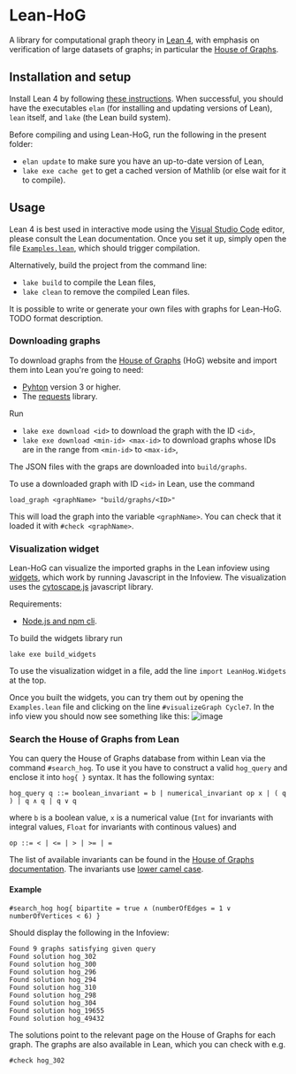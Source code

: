 # Lean-HoG

A library for computational graph theory in [Lean 4](https://leanprover.github.io), with emphasis on verification of large datasets of graphs; in particular the [House of Graphs](https://houseofgraphs.org).

## Installation and setup

Install Lean 4 by following [these instructions](https://leanprover-community.github.io/get_started.html).
When successful, you should have the executables `elan` (for installing and updating versions of Lean), `lean` itself, and `lake` (the Lean build system).

Before compiling and using Lean-HoG, run the following in the present folder:

* `elan update` to make sure you have an up-to-date version of Lean,
* `lake exe cache get` to get a cached version of Mathlib (or else wait for it to compile).

## Usage

Lean 4 is best used in interactive mode using the [Visual Studio Code](https://code.visualstudio.com) editor, please consult the Lean documentation.
Once you set it up, simply open the file [`Examples.lean`](Examples.lean), which should trigger compilation.

Alternatively, build the project from the command line:

* `lake build` to compile the Lean files,
* `lake clean` to remove the compiled Lean files.

It is possible to write or generate your own files with graphs for Lean-HoG. 
TODO format description.

### Downloading graphs

To download graphs from the [House of Graphs](https://houseofgraphs.org/) (HoG) website and import them into Lean
you're going to need:
* [Pyhton](https://www.python.org/) version 3 or higher.
* The [requests](https://pypi.org/project/requests/) library.

Run
* `lake exe download <id>` to download the graph with the ID `<id>`,
* `lake exe download <min-id> <max-id>` to download graphs whose IDs are in the range from `<min-id>` to `<max-id>`,

The JSON files with the graps are downloaded into `build/graphs`.

To use a downloaded graph with ID `<id>` in Lean, use the command
```lean
load_graph <graphName> "build/graphs/<ID>"
```
This will load the graph into the variable `<graphName>`.
You can check that it loaded it with `#check <graphName>`.

### Visualization widget

Lean-HoG can visualize the imported graphs in the Lean infoview using 
[widgets](https://lean-lang.org/lean4/doc/examples/widgets.lean.html),
which work by running Javascript in the Infoview.
The visualization uses the [cytoscape.js](https://js.cytoscape.org/) javascript library.

Requirements:
* [Node.js and npm cli](https://docs.npmjs.com/downloading-and-installing-node-js-and-npm).

To build the widgets library run
```
lake exe build_widgets
```
To use the visualization widget in a file, add the line `import LeanHog.Widgets` at the top.

Once you built the widgets, you can try them out by opening the `Examples.lean` file
and clicking on the line `#visualizeGraph Cycle7`. In the info view you should now see
something like this:
![image](https://github.com/katjabercic/Lean-HoG/assets/6967728/f4ee94ab-4d31-4192-ac80-7e35323e5c4b)

### Search the House of Graphs from Lean

You can query the House of Graphs database from within Lean via the command `#search_hog`.
To use it you have to construct a valid `hog_query` and enclose it into
`hog{ }` syntax. It has the following syntax:
```
hog_query q ::= boolean_invariant = b | numerical_invariant op x | ( q ) | q ∧ q | q ∨ q
```
where `b` is a boolean value, `x` is a numerical value
(`Int` for invariants with integral values, `Float` for invariants with continous values)
and
```
op ::= < | <= | > | >= | =
```
The list of available invariants can be found in the [House of Graphs documentation](https://houseofgraphs.org/help#invariants).
The invariants use [lower camel case](https://en.wikipedia.org/wiki/Camel_case).

#### Example

```
#search_hog hog{ bipartite = true ∧ (numberOfEdges = 1 ∨ numberOfVertices < 6) }
```

Should display the following in the Infoview:

```
Found 9 graphs satisfying given query
Found solution hog_302
Found solution hog_300
Found solution hog_296
Found solution hog_294
Found solution hog_310
Found solution hog_298
Found solution hog_304
Found solution hog_19655
Found solution hog_49432
```

The solutions point to the relevant page on the House of Graphs for each graph.
The graphs are also available in Lean, which you can check with e.g.
```lean
#check hog_302
```
